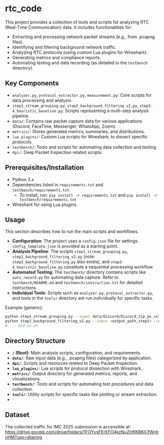 <!-- filepath: /Users/sam/Desktop/rtc_code/README.md -->

# rtc_code

This project provides a collection of tools and scripts for analyzing RTC (Real-Time Communication) data. It includes functionalities for:

- Extracting and processing network packet streams (e.g., from .pcapng files).
- Identifying and filtering background network traffic.
- Analyzing RTC protocols (using custom Lua plugins for Wireshark).
- Generating metrics and compliance reports.
- Automating testing and data recording (as detailed in the `testbench` directory).

## Key Components

- `analyzer.py`, `protocol_extractor.py`, `measurement.py`: Core scripts for data processing and analysis.
- `step1_stream_grouping.py`, `step2_background_filtering_v2.py`, `step3-4_heuristic_baseline.py`: Scripts representing a multi-step analysis pipeline.
- `data/`: Contains raw packet capture data for various applications (Discord, FaceTime, Messenger, WhatsApp, Zoom).
- `metrics/`: Stores generated metrics, summaries, and distributions.
- `lua_plugins/`: Custom Lua scripts for Wireshark, to dissect specific protocols.
- `testbench/`: Tools and scripts for automating data collection and testing.
- `dpi/`: Deep Packet Inspection related scripts.

## Prerequisites/Installation

- Python 3.x
- Dependencies listed in `requirements.txt` and `testbench/requirements.txt`.
  - To install, run: `pip install -r requirements.txt` and `pip install -r testbench/requirements.txt`
- Wireshark for using Lua plugins.

## Usage

This section describes how to run the main scripts and workflows.

- **Configuration**: The project uses a `config.json` file for settings. `config_template.json` is provided as a starting point.
- **Analysis Pipeline**: The scripts `step1_stream_grouping.py`, `step2_background_filtering_v2.py` (note: `step2_background_filtering.py` also exists), and `step3-4_heuristic_baseline.py` constitute a sequential processing workflow.
- **Automated Testing**: The `testbench/` directory contains scripts like `auto_record.py` for automating data capture. Refer to `testbench/README.md` and `testbench/instruction.txt` for detailed instructions.
- **Individual Tools**: Scripts such as `analyzer.py`, `protocol_extractor.py`, and tools in the `tools/` directory are run individually for specific tasks.

Example (generic):

```bash
python step1_stream_grouping.py --input data/Discord/Discord_2ip_av_cellular_cc_t1_caller.pcapng --output <output_path_step1>
python step2_background_filtering_v2.py --input <output_path_step1> --output <output_path_step2>
# ... and so on
```

## Directory Structure

- **`/` (Root)**: Main analysis scripts, configuration, and requirements.
- **`data/`**: Raw input data (e.g., .pcapng files) categorized by application.
- **`dpi/`**: Scripts and resources related to Deep Packet Inspection.
- **`lua_plugins/`**: Lua scripts for protocol dissection with Wireshark.
- **`metrics/`**: Output directory for generated metrics, reports, and visualizations.
- **`testbench/`**: Tools and scripts for automating test procedures and data collection.
- **`tools/`**: Utility scripts for specific tasks like plotting or stream extraction.
- 

## Dataset
The collected traffic for IMC 2025 submission is accessible at: https://drive.google.com/drive/folders/1FOYysFErEFO4kzNuZHflKB6ICfWnhyHM?usp=sharing
